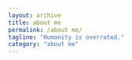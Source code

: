 ```yaml
---
layout: archive
title: about me
permalink: /about me/
tagline: "Humanity is overrated."
category: "about me"
---
```

